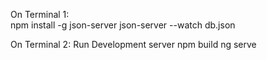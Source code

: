 On Terminal 1:  
npm install -g json-server
json-server --watch db.json

On Terminal 2: Run Development server
npm build
ng serve